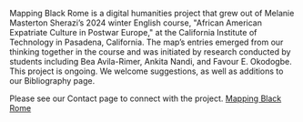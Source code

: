 Mapping Black Rome is a digital humanities project that grew out of Melanie Masterton Sherazi’s 2024 winter English course,
"African American Expatriate Culture in Postwar Europe," at the California Institute of Technology in Pasadena, California.
The map’s entries emerged from our thinking together in the course and was initiated by research conducted by students including Bea Avila-Rimer,
Ankita Nandi, and Favour E. Okodogbe. This project is ongoing. We welcome suggestions, as well as additions to our Bibliography page.

Please see our Contact page to connect with the project.
[Mapping Black Rome](https://mappingblackrome.github.io/mappingblackrome/index.html#)
